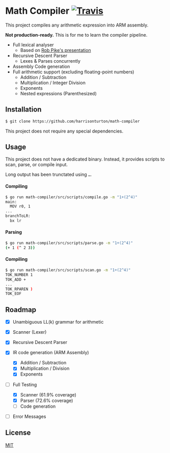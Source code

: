 # Math Compiler [![Travis](https://travis-ci.org/harrisonturton/math-compiler.svg?branch=master)](https://travis-ci.org/harrisonturton/math-compiler)

This project compiles any arithmetic expression into ARM assembly.

**Not production-ready.** This is for me to learn the compiler pipeline.

- Full lexical analyser
  - Based on  [Rob Pike's presentation](https://www.youtube.com/watch?v=HxaD_trXwRE)
- Recursive Descent Parser
  - Lexes & Parses concurrently
- Assembly Code generation
- Full arithmetic support (excluding floating-point numbers)
  - Addition / Subtraction
  - Multiplication / Integer Division
  - Exponents
  - Nested expressions (Parenthesized)

## Installation

```bash
$ git clone https://github.com/harrisonturton/math-compiler
```

This project does not require any special dependencies.



## Usage

This project does not have a dedicated binary. Instead, it provides scripts to scan, parse, or compile input.

Long output has been trunctated using `…`.

#### Compiling

```bash
$ go run math-compiler/src/scripts/compile.go -m "1+(2^4)"
main:
  MOV r0, 1
...
branchToLR:
  bx lr
```

#### Parsing

```bash
$ go run math-compiler/src/scripts/parse.go -m "1+(2^4)"
(+ 1 (^ 2 3))
```

#### Compiling

```bash
$ go run math-compiler/src/scripts/scan.go -m "1+(2^4)"
TOK_NUMBER 1
TOK_ADD +
...
TOK_RPAREN )
TOK_EOF
```



## Roadmap

- [x] Unambiguous LL(k) grammar for arithmetic
- [x] Scanner (Lexer)
- [x] Recursive Descent Parser
- [x] IR code generation (ARM Assembly)
    - [x] Addition / Subtraction
    - [x] Multiplication / Division
    - [x] Exponents
- [ ] Full Testing
    - [x] Scanner (61.9% coverage)
    - [x] Parser (72.6% coverage)
    - [ ] Code generation
- [ ] Error Messages



## License

[MIT](https://choosealicense.com/licenses/mit/)


